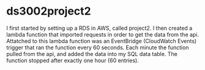 # ds3002project2


I first started by setting up a RDS in AWS, called project2. I then created a lambda function that imported requests in order to get the data from the api. Attatched to this lambda function was an EventBridge (CloudWatch Events) trigger that ran the function every 60 seconds. Each minute the function pulled from the api, and added the data into my SQL data table. The function stopped after exactly one hour (60 entries).



